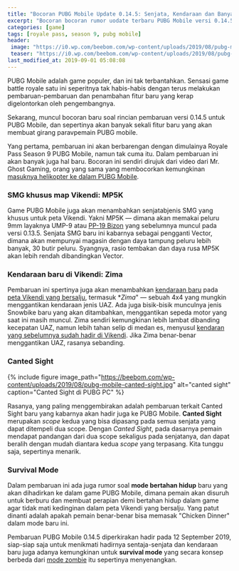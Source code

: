 ```yaml
---
title: "Bocoran PUBG Mobile Update 0.14.5: Senjata, Kendaraan dan Banyak Lagi"
excerpt: "Bocoran bocoran rumor uodate terbaru PUBG Mobile versi 0.14.5 dan Royal Pass Season 9"
categories: [game]
tags: [royale pass, season 9, pubg mobile]
header:
 image: "https://i0.wp.com/beebom.com/wp-content/uploads/2019/08/pubg-mobile-new-update-details-leaked.jpg"
 teaser: "https://i0.wp.com/beebom.com/wp-content/uploads/2019/08/pubg-mobile-new-update-details-leaked.jpg?resize=360,220"
last_modified_at: 2019-09-01 05:08:08
---
```

PUBG Mobile adalah game populer, dan ini tak terbantahkan. Sensasi game battle royale satu ini seperitnya tak habis-habis dengan terus melakukan pembaruan-pembaruan dan penambahan fitur baru yang kerap digelontorkan oleh pengembangnya.

Sekarang, muncul bocoran baru soal rincian pembaruan versi 0.14.5 untuk PUBG Mobile, dan sepertinya akan banyak sekali fitur baru yang akan membuat girang paravpemain PUBG mobile.

Yang pertama, pembaruan ini akan berbarengan dengan dimulainya Royale Pass Season 9 PUBG Mobile, namun tak cuma itu. Dalam pembaruan ini akan banyak juga hal baru. Bocoran ini sendiri dirujuk dari video dari Mr. Ghost Gaming, orang yang sama yang membocorkan kemungkinan [masuknya helikopter ke dalam PUBG Mobile](https://catetan.istimiwir.host/game/helikopter-pubgm-beta-china/).

### SMG khusus map Vikendi: MP5K

Game PUBG Mobile juga akan menambahkan senjatabjenis SMG yang khusus untuk peta Vikendi. Yakni MP5K — dimana akan memakai peluru 9mm layaknya UMP-9 atau [PP-19 Bizon](https://www.knoacc.org/2019/07/pubg-mobile-season-8-sudah-bisa-unduh-mainkan.html) yang sebelumnya  muncul pada versi 0.13.5. Senjata SMG baru ini kabarnya sebagai pengganti Vector, dimana akan mempunyai magasin dengan daya tampung peluru lebih banyak, 30 butir peluru. Syangnya, rasio tembakan dan daya rusa MP5K akan lebih rendah dibandingkan Vector.

### Kendaraan baru di Vikendi: Zima

Pembaruan ini spertinya juga akan menambahkan [kendaraan baru](/video/kendaraan-futuristis-asli-nyata/) pada [peta Vikendi yang bersalju](https://www.knoacc.org/2018/12/map-baru-bertema-es-vikendi-resmi-hadir.html), termasuk **Zima*" — sebuah 4x4 yang mungkin menggantikan kendaraan jenis UAZ. Ada juga bisik-bisik munculnya jenis Snowbike baru yang akan ditambahkan, menggantikan sepeda motor yang saat ini masih muncul. Zima sendiri kemungkinan lebih lambat dibanding kecepatan UAZ, namun lebih tahan selip di medan es, menyusul [kendaran yang sebelumnya sudah hadir di Vikendi](https://www.knoacc.org/2019/02/map-vikendi-pubg-dapat-2-kendaraan-baru.html). Jika Zima benar-benar menggantikan UAZ, rasanya sebanding. 

### Canted Sight

{% include figure image_path="https://beebom.com/wp-content/uploads/2019/08/pubg-mobile-canted-sight.jpg" alt="canted sight" caption="Canted Sight di PUBG PC" %}

Rasanya, yang paling menggembirakan adalah pembaruan terkait Canted Sight baru yang kabarnya akan hadir juga ke PUBG Mobile. **Canted Sight** merupakan _scope_ kedua yang bisa dipasang pada semua senjata yang dapat ditempeli dua scope. Dengan _Canted Sight_, pada dasarnya pemain mendapat pandangan dari dua scope sekaligus pada senjatanya, dan dapat beralih dengan mudah diantara kedua _scope_ yang terpasang. Kita tunggu saja, sepertinya menarik.

### Survival Mode

Dalam pembaruan ini ada juga rumor soal **mode bertahan hidup** baru yang akan dihadirkan ke dalam game PUBG Mobile, dimana pemain akan disuruh untuk berburu dan membuat perapian demi bertahan hidup dalam game agar tidak mati kedinginan dalam peta Vikendi yang bersalju. Yang patut dinanti adalah apakah pemain benar-benar bisa memasak "Chicken Dinner" dalam mode baru ini.

Pembaruan PUBG Mobile 0.14.5 diperkirakan hadir pada 12 September 2019, siap-siap saja untuk menikmati hadirnya sentaja-senjata dan kendaraan baru juga adanya kemungkinan untuk **survival mode** yang secara konsep berbeda dari [mode zombie](https://www.knoacc.org/2019/01/mode-zombie-hadir-update-pubg-mobile-2019.html) itu sepertinya menyenangkan.
